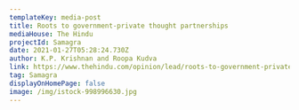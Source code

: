 ```yaml
---
templateKey: media-post
title: Roots to government-private thought partnerships
mediaHouse: The Hindu
projectId: Samagra
date: 2021-01-27T05:28:24.730Z
author: K.P. Krishnan and Roopa Kudva
link: https://www.thehindu.com/opinion/lead/roots-to-government-private-thought-partnerships/article33669744.ece
tag: Samagra
displayOnHomePage: false
image: /img/istock-998996630.jpg
---
```

